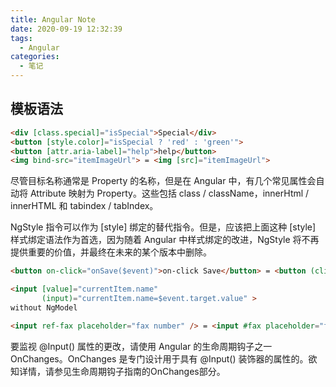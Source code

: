 ```yaml
---
title: Angular Note
date: 2020-09-19 12:32:39
tags:
  - Angular
categories:
  - 笔记
---
```


## 模板语法
```html
<div [class.special]="isSpecial">Special</div>
<button [style.color]="isSpecial ? 'red' : 'green'">
<button [attr.aria-label]="help">help</button>
<img bind-src="itemImageUrl"> = <img [src]="itemImageUrl">
```

尽管目标名称通常是 Property 的名称，但是在 Angular 中，有几个常见属性会自动将 Attribute 映射为 Property。这些包括 class / className，innerHtml / innerHTML 和 tabindex / tabIndex。

NgStyle 指令可以作为 [style] 绑定的替代指令。但是，应该把上面这种 [style] 样式绑定语法作为首选，因为随着 Angular 中样式绑定的改进，NgStyle 将不再提供重要的价值，并最终在未来的某个版本中删除。

```html
<button on-click="onSave($event)">on-click Save</button> = <button (click)="onSave($event)">Save</button>

<input [value]="currentItem.name"
       (input)="currentItem.name=$event.target.value" >
without NgModel

<input ref-fax placeholder="fax number" /> = <input #fax placeholder="fax number" />
```

要监视 @Input() 属性的更改，请使用 Angular 的生命周期钩子之一 OnChanges。OnChanges 是专门设计用于具有 @Input() 装饰器的属性的。欲知详情，请参见生命周期钩子指南的OnChanges部分。

## 










